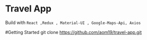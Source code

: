 # Travel App
Build with `React ,Redux , Material-UI , Google-Maps-Api, Axios`


#Getting Started
git clone https://github.com/aom19/travel-app.git



